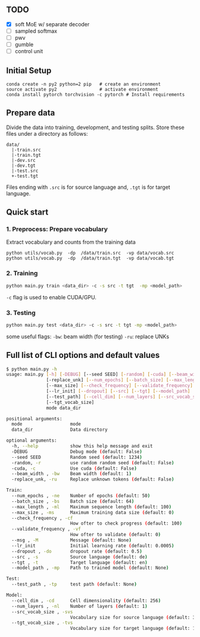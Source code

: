 ## TODO
-[x] soft MoE w/ separate decoder
-[ ] sampled softmax
-[ ] pwv
-[ ] gumble
-[ ] control unit

## Initial Setup

    conda create -n py2 python=2 pip   # create an environment
    source activate py2                # activate environment
    conda install pytorch torchvision -c pytorch # Install requirements

## Prepare data

Divide the data into training, development, and testing splits. Store these files under a directory as follows:

    data/
      |-train.src
      |-train.tgt
      |-dev.src
      |-dev.tgt
      |-test.src
      +-test.tgt
      
Files ending with `.src` is for source language and, `.tgt` is for target language. 

## Quick start

### 1. Preprocess: Prepare vocabulary

Extract vocabulary and counts from the training data
 
    python utils/vocab.py  -dp  /data/train.src  -vp data/vocab.src
    python utils/vocab.py  -dp  /data/train.tgt  -vp data/vocab.tgt

### 2. Training

```bash
python main.py train <data_dir> -c -s src -t tgt  -mp <model_path>
``` 
`-c` flag is used to enable CUDA/GPU.

### 3. Testing

```bash
python main.py test <data_dir> -c -s src -t tgt -mp <model_path>
``` 

some useful flags:
`-bw`: beam width (for testing)
`-ru`: replace UNKs


## Full list of CLI options and default values

```bash
$ python main.py -h
usage: main.py [-h] [-DEBUG] [--seed SEED] [-random] [-cuda] [--beam_width]
               [-replace_unk] [--num_epochs] [--batch_size] [--max_length]
               [--max_size] [--check_frequency] [--validate_frequency] [--msg]
               [--lr_init] [--dropout] [--src] [--tgt] [--model_path]
               [--test_path] [--cell_dim] [--num_layers] [--src_vocab_size]
               [--tgt_vocab_size]
               mode data_dir

positional arguments:
  mode                  mode
  data_dir              Data directory

optional arguments:
  -h, --help            show this help message and exit
  -DEBUG                Debug mode (default: False)
  --seed SEED           Random seed (default: 1234)
  -random, -r           use random random seed (default: False)
  -cuda, -c             Use cuda (default: False)
  --beam_width , -bw    Beam width (default: 1)
  -replace_unk, -ru     Replace unknown tokens (default: False)

Train:
  --num_epochs , -ne    Number of epochs (default: 50)
  --batch_size , -bs    Batch size (default: 64)
  --max_length , -ml    Maximum sequence length (default: 100)
  --max_size , -ms      Maximum training data size (default: 0)
  --check_frequency , -cf
                        How ofter to check progress (default: 100)
  --validate_frequency , -vf
                        How ofter to validate (default: 0)
  --msg , -M            Message (default: None)
  --lr_init             Initial learning rate (default: 0.0005)
  --dropout , -do       dropout rate (default: 0.5)
  --src , -s            Source language (default: de)
  --tgt , -t            Target language (default: en)
  --model_path , -mp    Path to trained model (default: None)

Test:
  --test_path , -tp     test path (default: None)

Model:
  --cell_dim , -cd      Cell dimensionality (default: 256)
  --num_layers , -nl    Number of layers (default: 1)
  --src_vocab_size , -svs
                        Vocabulary size for source language (default: 30000)
  --tgt_vocab_size , -tvs
                        Vocabulary size for target language (default: 15000)
```
